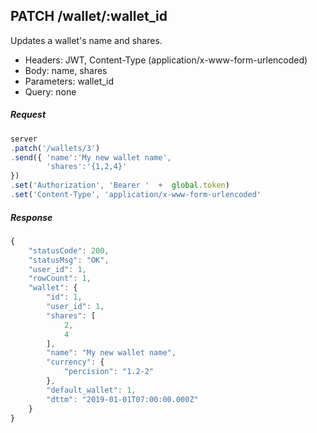 

## PATCH /wallet/:wallet_id
Updates a wallet's name and shares. 

- Headers: JWT, Content-Type (application/x-www-form-urlencoded)
- Body: name, shares
- Parameters: wallet_id
- Query: none

##### Request
```javascript
server
.patch('/wallets/3')
.send({ 'name':'My new wallet name',
        'shares':'{1,2,4}'
})
.set('Authorization', 'Bearer '  +  global.token)
.set('Content-Type', 'application/x-www-form-urlencoded'
```

##### Response
```javascript
{
    "statusCode": 200,
    "statusMsg": "OK",
    "user_id": 1,
    "rowCount": 1,
    "wallet": {
        "id": 1,
        "user_id": 1,
        "shares": [
            2,
            4
        ],
        "name": "My new wallet name",
        "currency": {
            "percision": "1.2-2"
        },
        "default_wallet": 1,
        "dttm": "2019-01-01T07:00:00.000Z"
    }
}

```